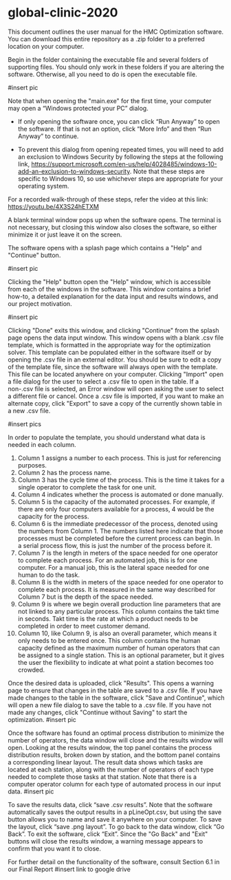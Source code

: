 # global-clinic-2020

This document outlines the user manual for the HMC Optimization software. You can download this entire repository as a .zip folder to a preferred location on your computer.

Begin in the folder containing the executable file and several folders of supporting files. You should only work in these folders if you are altering the software. Otherwise, all you need to do is open the executable file. 

#insert pic 

Note that when opening the "main.exe" for the first time, your computer may open a “Windows protected your PC” dialog. 

* If only opening the software once, you can click “Run Anyway” to open the software. If that is not an option, click “More Info” and then “Run Anyway” to continue. 

* To prevent this dialog from opening repeated times, you will need to add an exclusion to Windows Security by following the steps at the following link, <https://support.microsoft.com/en-us/help/4028485/windows-10-add-an-exclusion-to-windows-security>. 
Note that these steps are specific to Windows 10, so use whichever steps are appropriate for your operating system.


For a recorded walk-through of these steps, refer the video at this link: <https://youtu.be/4X3S24hETXM>

A blank terminal window pops up when the software opens. The terminal is not necessary, but closing this window also closes the software, so either minimize it or just leave it on the screen.

The software opens with a splash page which contains a "Help" and "Continue" button. 

#insert pic 

Clicking the "Help" button open the "Help" window, which is accessible from each of the windows in the software. This window contains a brief how-to, a detailed explanation for the data input and results windows, and our project motivation. 

#insert pic

Clicking "Done" exits this window, and clicking "Continue" from the splash page opens the data input window. This window opens with a blank .csv file template, which is formatted in the appropriate way for the optimization solver. This template can be populated either in the software itself or by opening the .csv file in an external editor. You should be sure to edit a copy of the template file, since the software will always open with the template. This file can be located anywhere on your computer. Clicking "Import" open a file dialog for the user to select a .csv file to open in the table. If a non-.csv file is selected, an Error window will open asking the user to select a different file or cancel. Once a .csv file is imported, if you want to make an alternate copy, click "Export" to save a copy of the currently shown table in a new .csv file. 

#insert pics

In order to populate the template, you should understand what data is needed in each column.
1. Column 1 assigns a number to each process. This is just for referencing purposes.
2. Column 2 has the process name.
3. Column 3 has the cycle time of the process. This is the time it takes for a single operator to complete the task for one unit.
4. Column 4 indicates whether the process is automated or done manually.
5. Column 5 is the capacity of the automated processes. For example, if there are only four computers available for a process, 4 would be the capacity for the process.
6. Column 6 is the immediate predecessor of the process, denoted using the numbers from Column 1. The numbers listed here indicate that those processes must be completed before the current process can begin. In a serial process flow, this is just the number of the process before it.
7. Column 7 is the length in meters of the space needed for one operator to complete each process. For an automated job, this is for one computer. For a manual job, this is the lateral space needed for one human to do the task.
8. Column 8 is the width in meters of the space needed for one operator to complete each process. It is measured in the same way described for Column 7 but is the depth of the space needed.
9. Column 9 is where we begin overall production line parameters that are not linked to any particular process. This column contains the takt time in seconds. Takt time is the rate at which a product needs to be completed in order to meet customer demand.
10. Column 10, like Column 9, is also an overall parameter, which means it only needs to be entered once. This column contains the human capacity defined as the maximum number of human operators that can be assigned to a single station. This is an optional parameter, but it gives the user the flexibility to indicate at what point a station becomes too crowded.


Once the desired data is uploaded, click "Results". This opens a warning page to ensure that changes in the table are saved to a .csv file. If you have made changes to the table in the software, click "Save and Continue", which will open a new file dialog to save the table to a .csv file. If you have not made any changes, click "Continue without Saving" to start the optimization.
#insert pic

Once the software has found an optimal process distribution to minimize the number of operators, the data window will close and the results window will open. Looking at the results window, the top panel contains the process distribution results, broken down by station, and the bottom panel contains a corresponding linear layout. The result data shows which tasks are located at each station, along with the number of operators of each type needed to complete those tasks at that station. Note that there is a computer operator column for each type of automated process in our input data.
#insert pic

To save the results data, click “save .csv results”. Note that the software automatically saves the output results in a pLineOpt.csv, but using the save button allows you to name and save it anywhere on your computer. To save the layout, click “save .png layout”. To go back to the data window, click “Go Back”. To exit the software, click “Exit”. Since the "Go Back" and "Exit" buttons will close the results window, a warning message appears to confirm that you want it to close. 

For further detail on the functionality of the software, consult Section 6.1 in our Final Report 
#insert link to google drive
